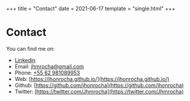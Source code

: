 +++
title = "Contact"
date = 2021-06-17
template = "single.html"
+++

# Contact 
You can find me on:
- [Linkedin](https://www.linkedin.com/in/jhonrocha)
- Email: <jhmrocha@gmail.com>
- Phone: [+55 62 981089953](tel:+5562981089953)
- Web: [https://jhonrocha.github.io/](https://jhonrocha.github.io/)
- Github: [https://github.com/jhonrocha](https://github.com/jhonrocha)
- Twitter: [https://twitter.com/Jhmrocha](https://twitter.com/Jhmrocha)
